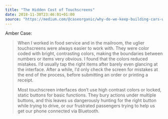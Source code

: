 ```yaml
---
title: "The Hidden Cost of Touchscreens"
date: 2018-11-30T23:46:01+01:00
source: "https://medium.com/@caseorganic/why-do-we-keep-building-cars-with-touchscreens-alt-the-hidden-lives-of-touchscreens-55faf92799bf"
---
```


Amber Case:

> When I worked in food service and in the mailroom, the uglier touchscreens were always easier to work with. They were color coded with bright, contrasting colors, making the boundaries between numbers or items very obvious. I found that the colors reduced mistakes. I’d usually tap the right items after barely even glancing at the interface. After a while, I’d only check the screen for mistakes at the end of the process, before submitting an order or printing a receipt.
> 
> Most touchscreen interfaces don’t use high contrast colors or locked, static buttons for basic functions. They bury actions under multiple buttons, and this leaves us dangerously hunting for the right button while trying to drive, or our frustrated passengers trying to help us get our phone connected via Bluetooth.
